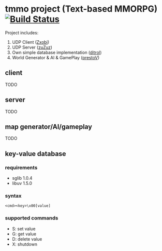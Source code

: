 	

# tmmo project (Text-based MMORPG) [![Build Status](https://travis-ci.org/zuZuz/tmmo.svg?branch=master)](https://travis-ci.org/zuZuz/tmmo)

Project includes:

1. UDP Client ([Zxobi](https://github.com/Zxobi))
2. UDP Server ([zuZuz](https://github.com/ZuZuz))
3. Own simple database implementation ([ditrol](https://github.com/ditrol))
4. World Generator & AI & GamePlay ([prestoV](https://github.com/prestoV))

## client

TODO

## server

TODO

## map generator/AI/gameplay

TODO

## key-value database
### requirements

- sglib 1.0.4 
- libuv 1.5.0

### syntax

    <cmd><key>\x00[value]

### supported commands

- S: set value
- G: get value
- D: delete value
- X: shutdown

